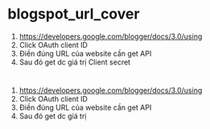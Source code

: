 # blogspot_url_cover
1. https://developers.google.com/blogger/docs/3.0/using
2. Click  OAuth client ID
3. Điền đúng URL của website cần get API
4. Sau đó get dc giá trị Client secret
# 
1. https://developers.google.com/blogger/docs/3.0/using
2. Click  OAuth client ID
3. Điền đúng URL của website cần get API
4. Sau đó get dc giá trị 
